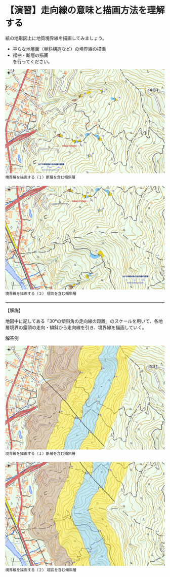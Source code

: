 # 【演習】走向線の意味と描画方法を理解する  
 
紙の地形図上に地質境界線を描画してみましょう。  
* 平らな地層面（単斜構造など）の境界線の描画
* 褶曲・断層の描画  
を行ってください。  

![境界線を描画する1](./img/chapter07_07.png)  
<sup>境界線を描画する（１）断層を含む傾斜層</sup>  

![境界線を描画する2](./img/chapter07_08.png)  
<sup>境界線を描画する（２） 褶曲を含む傾斜層</sup>  

***  

【解説】  

地図中に記してある「30°の傾斜角の走向線の距離」のスケールを用いて、各地層境界の露頭の走向・傾斜から走向線を引き、境界線を描画していく。

解答例  

![境界線を描画する1](./img/task_07_1_1.png)  
<sup>境界線を描画する（１）断層を含む傾斜層</sup>  

![境界線を描画する2](./img/task_07_1_2.png)  
<sup>境界線を描画する（２） 褶曲を含む傾斜層</sup>  
